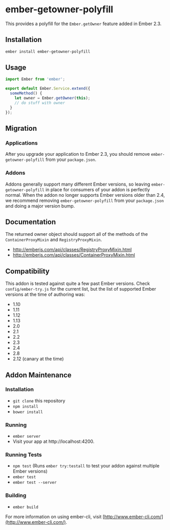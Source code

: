 # ember-getowner-polyfill

This provides a polyfill for the `Ember.getOwner` feature added in Ember 2.3.

## Installation

```sh
ember install ember-getowner-polyfill
```

## Usage

```javascript
import Ember from 'ember';

export default Ember.Service.extend({
  someMethod() {
    let owner = Ember.getOwner(this);
    // do stuff with owner
  }
});
```

## Migration

### Applications

After you upgrade your application to Ember 2.3, you should remove `ember-getowner-polyfill` from
your `package.json`.

### Addons

Addons generally support many different Ember versions, so leaving `ember-getowner-polyfill` in
place for consumers of your addon is perfectly normal.  When the addon no longer supports Ember
versions older than 2.4, we recommend removing `ember-getowner-polyfill` from your `package.json`
and doing a major version bump.

## Documentation

The returned owner object should support all of the methods of the `ContainerProxyMixin` and `RegistryProxyMixin`.

* http://emberjs.com/api/classes/RegistryProxyMixin.html
* http://emberjs.com/api/classes/ContainerProxyMixin.html

## Compatibility

This addon is tested against quite a few past Ember versions. Check `config/ember-try.js` for the current list, but
the list of supported Ember versions at the time of authoring was:

* 1.10
* 1.11
* 1.12
* 1.13
* 2.0
* 2.1
* 2.2
* 2.3
* 2.4
* 2.8
* 2.12 (canary at the time)

## Addon Maintenance

### Installation

* `git clone` this repository
* `npm install`
* `bower install`

### Running

* `ember server`
* Visit your app at http://localhost:4200.

### Running Tests

* `npm test` (Runs `ember try:testall` to test your addon against multiple Ember versions)
* `ember test`
* `ember test --server`

### Building

* `ember build`

For more information on using ember-cli, visit [http://www.ember-cli.com/](http://www.ember-cli.com/).
